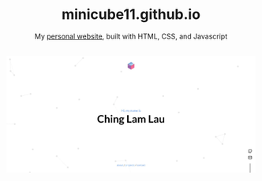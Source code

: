 <h1 align="center">
    minicube11.github.io
</h1>

<p align="center">
    My <a href="https://minicube11.github.io/">personal website</a>, built with HTML, CSS, and Javascript
</p>
<br>
<div align="center">
  <img alt="Demo" src="img/demo.jpg"/>
</div>

